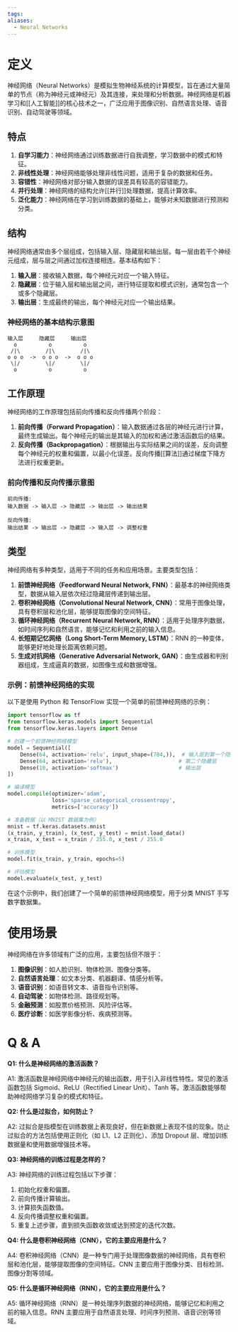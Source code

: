 ```yaml
---
tags: 
aliases:
  - Neural Networks
---
```


# 定义

神经网络（Neural Networks）是模拟生物神经系统的计算模型，旨在通过大量简单的节点（称为神经元或神经元）及其连接，来处理和分析数据。神经网络是机器学习和[[人工智能]]的核心技术之一，广泛应用于图像识别、自然语言处理、语音识别、自动驾驶等领域。

## 特点

1. **自学习能力**：神经网络通过训练数据进行自我调整，学习数据中的模式和特征。
2. **非线性处理**：神经网络能够处理非线性问题，适用于复杂的数据和任务。
3. **容错性**：神经网络对部分输入数据的误差具有较高的容错能力。
4. **并行处理**：神经网络的结构允许[[并行]]处理数据，提高计算效率。
5. **泛化能力**：神经网络在学习到训练数据的基础上，能够对未知数据进行预测和分类。

## 结构

神经网络通常由多个层组成，包括输入层、隐藏层和输出层。每一层由若干个神经元组成，层与层之间通过加权连接相连。基本结构如下：

1. **输入层**：接收输入数据，每个神经元对应一个输入特征。
2. **隐藏层**：位于输入层和输出层之间，进行特征提取和模式识别，通常包含一个或多个隐藏层。
3. **输出层**：生成最终的输出，每个神经元对应一个输出结果。

### 神经网络的基本结构示意图

```plaintext
输入层     隐藏层     输出层
  o          o          o
 /|\        /|\        /|\
o o o  ->  o o o  ->  o o o
 \|/        \|/        \|/
  o          o          o
```

## 工作原理

神经网络的工作原理包括前向传播和反向传播两个阶段：

1. **前向传播（Forward Propagation）**：输入数据通过各层的神经元进行计算，最终生成输出。每个神经元的输出是其输入的加权和通过激活函数后的结果。
2. **反向传播（Backpropagation）**：根据输出与实际结果之间的误差，反向调整每个神经元的权重和偏置，以最小化误差。反向传播[[算法]]通过梯度下降方法进行权重更新。

### 前向传播和反向传播示意图

```plaintext
前向传播:
输入数据 -> 输入层 -> 隐藏层 -> 输出层 -> 输出结果

反向传播:
输出结果 -> 输出层 -> 隐藏层 -> 输入层 -> 调整权重
```

## 类型

神经网络有多种类型，适用于不同的任务和应用场景。主要类型包括：

1. **前馈神经网络（Feedforward Neural Network, FNN）**：最基本的神经网络类型，数据从输入层依次经过隐藏层传递到输出层。
2. **卷积神经网络（Convolutional Neural Network, CNN）**：常用于图像处理，具有卷积层和池化层，能够提取图像的空间特征。
3. **循环神经网络（Recurrent Neural Network, RNN）**：适用于处理序列数据，如时间序列和自然语言，能够记忆和利用之前的输入信息。
4. **长短期记忆网络（Long Short-Term Memory, LSTM）**：RNN 的一种变体，能够更好地处理长距离依赖问题。
5. **生成对抗网络（Generative Adversarial Network, GAN）**：由生成器和判别器组成，生成逼真的数据，如图像生成和数据增强。

### 示例：前馈神经网络的实现

以下是使用 Python 和 TensorFlow 实现一个简单的前馈神经网络的示例：

```python
import tensorflow as tf
from tensorflow.keras.models import Sequential
from tensorflow.keras.layers import Dense

# 创建一个前馈神经网络模型
model = Sequential([
    Dense(64, activation='relu', input_shape=(784,)),  # 输入层到第一个隐藏层
    Dense(64, activation='relu'),                     # 第二个隐藏层
    Dense(10, activation='softmax')                   # 输出层
])

# 编译模型
model.compile(optimizer='adam',
              loss='sparse_categorical_crossentropy',
              metrics=['accuracy'])

# 准备数据（以 MNIST 数据集为例）
mnist = tf.keras.datasets.mnist
(x_train, y_train), (x_test, y_test) = mnist.load_data()
x_train, x_test = x_train / 255.0, x_test / 255.0

# 训练模型
model.fit(x_train, y_train, epochs=5)

# 评估模型
model.evaluate(x_test, y_test)
```

在这个示例中，我们创建了一个简单的前馈神经网络模型，用于分类 MNIST 手写数字数据集。

# 使用场景

神经网络在许多领域有广泛的应用，主要包括但不限于：

1. **图像识别**：如人脸识别、物体检测、图像分类等。
2. **自然语言处理**：如文本分类、机器翻译、情感分析等。
3. **语音识别**：如语音转文本、语音指令识别等。
4. **自动驾驶**：如物体检测、路径规划等。
5. **金融预测**：如股票价格预测、风险评估等。
6. **医疗诊断**：如医学影像分析、疾病预测等。

# Q & A

**Q1: 什么是神经网络的激活函数？**

A1: 激活函数是神经网络中神经元的输出函数，用于引入非线性特性。常见的激活函数包括 Sigmoid、ReLU（Rectified Linear Unit）、Tanh 等。激活函数能够帮助神经网络学习复杂的模式和特征。

**Q2: 什么是过拟合，如何防止？**

A2: 过拟合是指模型在训练数据上表现良好，但在新数据上表现不佳的现象。防止过拟合的方法包括使用正则化（如 L1、L2 正则化）、添加 Dropout 层、增加训练数据量和使用数据增强技术等。

**Q3: 神经网络的训练过程是怎样的？**

A3: 神经网络的训练过程包括以下步骤：
1. 初始化权重和偏置。
2. 前向传播计算输出。
3. 计算损失函数值。
4. 反向传播调整权重和偏置。
5. 重复上述步骤，直到损失函数收敛或达到预定的迭代次数。

**Q4: 什么是卷积神经网络（CNN），它的主要应用是什么？**

A4: 卷积神经网络（CNN）是一种专门用于处理图像数据的神经网络，具有卷积层和池化层，能够提取图像的空间特征。CNN 主要应用于图像分类、目标检测、图像分割等领域。

**Q5: 什么是循环神经网络（RNN），它的主要应用是什么？**

A5: 循环神经网络（RNN）是一种处理序列数据的神经网络，能够记忆和利用之前的输入信息。RNN 主要应用于自然语言处理、时间序列预测、语音识别等领域。